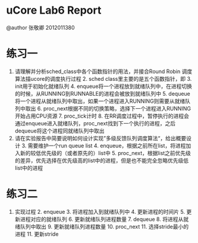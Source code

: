 # uCore Lab6 Report
@author 张敬卿 2012011380

# 练习一
1. 请理解并分析sched_class中各个函数指针的用法，并接合Round Robin 调度算法描ucore的调度执行过程
	2. sched class里主要的是五个函数指针，即
	3. init用于初始化就绪队列
	4. enqueue将一个进程放到就绪队列中，在进程切换的时候，从RUNNING到RUNNABLE的进程会被放到就绪队列中
	5. dequeue将一个进程从就绪队列中取出，如果一个进程进入RUNNING则需要从就绪队列中取出
	6. proc_next根据不同的切换策略，选择下一个进程进入RUNNING开始占用CPU资源
	7. proc_tick计时
	8. 在RR调度过程中，暂停执行的进程会通过enqueue进入就绪队列，proc_next找到下一个执行的进程，之后dequeue将这个进程同就绪队列中取出
2. 请在实验报告中简要说明如何设计实现”多级反馈队列调度算法“，给出概要设计
	3. 需要维护一个run queue list
	4. enqueue，根据之前所在list，将进程加入新的较低优先级的（或者原先的）list中
	5. proc_next，根据list之前优先级的差异，优先选择在优先级高的list中的进程，但是也不能完全忽略优先级低list中的进程

	
# 练习二 
1. 实现过程
	2. enqueue
		3. 将进程加入到就绪队列中
		4. 更新进程的时间片
		5. 更新进程对应的就绪队列
		6. 更新就绪队列进程数量
	7. dequeue
		8. 将进程从就绪队列中取出
		9. 更新就绪队列进程数量
	10. proc_next
		11. 选择stride最小的进程
		11. 更新stride